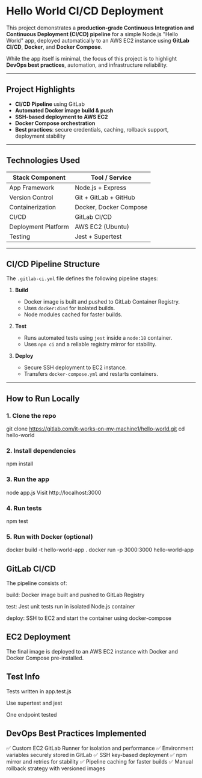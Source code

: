 # Hello World CI/CD Deployment 

This project demonstrates a **production-grade Continuous Integration and Continuous Deployment (CI/CD) pipeline** for a simple Node.js "Hello World" app, deployed automatically to an AWS EC2 instance using **GitLab CI/CD**, **Docker**, and **Docker Compose**.

While the app itself is minimal, the focus of this project is to highlight **DevOps best practices**, automation, and infrastructure reliability.

---

## Project Highlights

- **CI/CD Pipeline** using GitLab
- **Automated Docker image build & push**
- **SSH-based deployment to AWS EC2**
- **Docker Compose orchestration**
- **Best practices**: secure credentials, caching, rollback support, deployment stability

---

## Technologies Used

| Stack Component      | Tool / Service                     |
|----------------------|------------------------------------|
| App Framework        | Node.js + Express                  |
| Version Control      | Git + GitLab + GitHub              |
| Containerization     | Docker, Docker Compose             |
| CI/CD                | GitLab CI/CD                       |
| Deployment Platform  | AWS EC2 (Ubuntu)                   |
| Testing              | Jest + Supertest                   |

---

## CI/CD Pipeline Structure

The `.gitlab-ci.yml` file defines the following pipeline stages:

1. **Build**
   - Docker image is built and pushed to GitLab Container Registry.
   - Uses `docker:dind` for isolated builds.
   - Node modules cached for faster builds.

2. **Test**
   - Runs automated tests using `jest` inside a `node:18` container.
   - Uses `npm ci` and a reliable registry mirror for stability.

3. **Deploy**
   - Secure SSH deployment to EC2 instance.
   - Transfers `docker-compose.yml` and restarts containers.

---


## How to Run Locally

### 1. Clone the repo
git clone https://gitlab.com/it-works-on-my-machine1/hello-world.git
cd hello-world
### 2. Install dependencies
npm install
### 3. Run the app
node app.js
Visit http://localhost:3000
### 4. Run tests
npm test
### 5. Run with Docker (optional)
docker build -t hello-world-app .
docker run -p 3000:3000 hello-world-app

## GitLab CI/CD
The pipeline consists of:

build: Docker image built and pushed to GitLab Registry

test: Jest unit tests run in isolated Node.js container

deploy: SSH to EC2 and start the container using docker-compose

## EC2 Deployment
The final image is deployed to an AWS EC2 instance with Docker and Docker Compose pre-installed.

## Test Info
Tests written in app.test.js

Use supertest and jest

One endpoint tested

## DevOps Best Practices Implemented
✅ Custom EC2 GitLab Runner for isolation and performance
✅ Environment variables securely stored in GitLab
✅ SSH key-based deployment
✅ npm mirror and retries for stability
✅ Pipeline caching for faster builds
✅ Manual rollback strategy with versioned images


